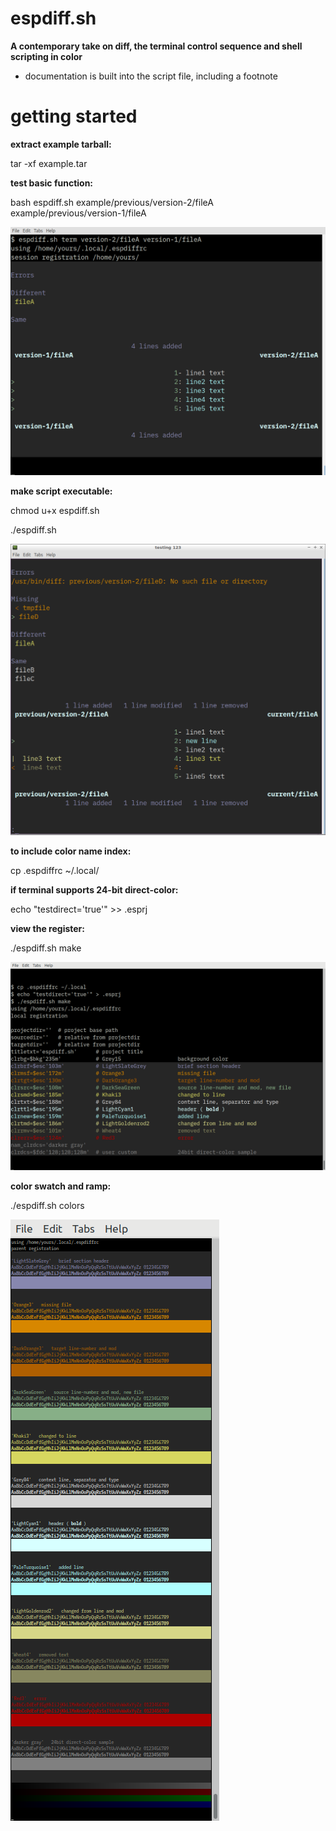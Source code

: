 # espdiff.sh

**A contemporary take on diff, the terminal control sequence and shell scripting in color**
- documentation is built into the script file, including a footnote

# getting started

**extract example tarball:**

tar -xf example.tar

**test basic function:**

bash espdiff.sh example/previous/version-2/fileA example/previous/version-1/fileA


![](screenshots/example.png)


**make script executable:**

chmod u+x espdiff.sh

./espdiff.sh


![](screenshots/example2.png)


**to include color name index:**

cp .espdiffrc ~/.local/

**if terminal supports 24-bit direct-color:**

echo "testdirect='true'" >> .esprj

**view the register:**

./espdiff.sh make


![](screenshots/make.esprj.png)


**color swatch and ramp:**

./espdiff.sh colors


![](screenshots/colors.png)




